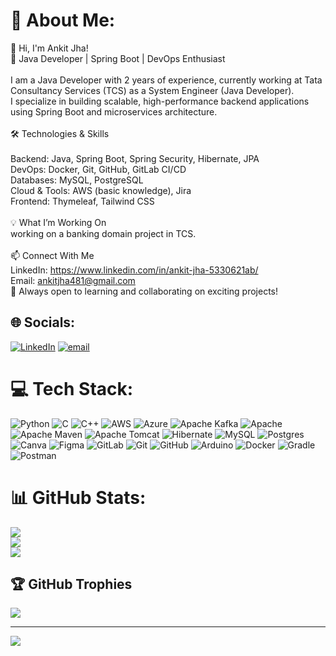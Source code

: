 # 💫 About Me:
👋 Hi, I'm Ankit Jha!<br>🚀 Java Developer | Spring Boot | DevOps Enthusiast<br><br>I am a Java Developer with 2 years of experience, currently working at Tata Consultancy Services (TCS) as a System Engineer (Java Developer).<br> I specialize in building scalable, high-performance backend applications using Spring Boot and microservices architecture.<br><br>🛠️ Technologies & Skills<br><br>Backend: Java, Spring Boot, Spring Security, Hibernate, JPA<br>DevOps: Docker, Git, GitHub, GitLab CI/CD<br>Databases: MySQL, PostgreSQL<br>Cloud & Tools: AWS (basic knowledge), Jira<br>Frontend: Thymeleaf, Tailwind CSS<br><br>💡 What I’m Working On<br>working on a banking domain project in TCS.<br><br>📫 Connect With Me<br>LinkedIn: https://www.linkedin.com/in/ankit-jha-5330621ab/<br>Email: ankitjha481@gmail.com<br>🚀 Always open to learning and collaborating on exciting projects!


## 🌐 Socials:
[![LinkedIn](https://img.shields.io/badge/LinkedIn-%230077B5.svg?logo=linkedin&logoColor=white)](https://linkedin.com/in/https://www.linkedin.com/in/ankit-jha-5330621ab/) [![email](https://img.shields.io/badge/Email-D14836?logo=gmail&logoColor=white)](mailto:ankitjha481@gmail.com) 

# 💻 Tech Stack:
![Python](https://img.shields.io/badge/python-3670A0?style=for-the-badge&logo=python&logoColor=ffdd54) ![C](https://img.shields.io/badge/c-%2300599C.svg?style=for-the-badge&logo=c&logoColor=white) ![C++](https://img.shields.io/badge/c++-%2300599C.svg?style=for-the-badge&logo=c%2B%2B&logoColor=white) ![AWS](https://img.shields.io/badge/AWS-%23FF9900.svg?style=for-the-badge&logo=amazon-aws&logoColor=white) ![Azure](https://img.shields.io/badge/azure-%230072C6.svg?style=for-the-badge&logo=microsoftazure&logoColor=white) ![Apache Kafka](https://img.shields.io/badge/Apache%20Kafka-000?style=for-the-badge&logo=apachekafka) ![Apache](https://img.shields.io/badge/apache-%23D42029.svg?style=for-the-badge&logo=apache&logoColor=white) ![Apache Maven](https://img.shields.io/badge/Apache%20Maven-C71A36?style=for-the-badge&logo=Apache%20Maven&logoColor=white) ![Apache Tomcat](https://img.shields.io/badge/apache%20tomcat-%23F8DC75.svg?style=for-the-badge&logo=apache-tomcat&logoColor=black) ![Hibernate](https://img.shields.io/badge/Hibernate-59666C?style=for-the-badge&logo=Hibernate&logoColor=white) ![MySQL](https://img.shields.io/badge/mysql-4479A1.svg?style=for-the-badge&logo=mysql&logoColor=white) ![Postgres](https://img.shields.io/badge/postgres-%23316192.svg?style=for-the-badge&logo=postgresql&logoColor=white) ![Canva](https://img.shields.io/badge/Canva-%2300C4CC.svg?style=for-the-badge&logo=Canva&logoColor=white) ![Figma](https://img.shields.io/badge/figma-%23F24E1E.svg?style=for-the-badge&logo=figma&logoColor=white) ![GitLab](https://img.shields.io/badge/gitlab-%23181717.svg?style=for-the-badge&logo=gitlab&logoColor=white) ![Git](https://img.shields.io/badge/git-%23F05033.svg?style=for-the-badge&logo=git&logoColor=white) ![GitHub](https://img.shields.io/badge/github-%23121011.svg?style=for-the-badge&logo=github&logoColor=white) ![Arduino](https://img.shields.io/badge/-Arduino-00979D?style=for-the-badge&logo=Arduino&logoColor=white) ![Docker](https://img.shields.io/badge/docker-%230db7ed.svg?style=for-the-badge&logo=docker&logoColor=white) ![Gradle](https://img.shields.io/badge/Gradle-02303A.svg?style=for-the-badge&logo=Gradle&logoColor=white) ![Postman](https://img.shields.io/badge/Postman-FF6C37?style=for-the-badge&logo=postman&logoColor=white)
# 📊 GitHub Stats:
![](https://github-readme-stats.vercel.app/api?username=ankit3438&theme=dark&hide_border=false&include_all_commits=true&count_private=true)<br/>
![](https://github-readme-streak-stats.herokuapp.com/?user=ankit3438&theme=dark&hide_border=false)<br/>
![](https://github-readme-stats.vercel.app/api/top-langs/?username=ankit3438&theme=dark&hide_border=false&include_all_commits=true&count_private=true&layout=compact)

## 🏆 GitHub Trophies
![](https://github-profile-trophy.vercel.app/?username=ankit3438&theme=radical&no-frame=false&no-bg=false&margin-w=4)

---
[![](https://visitcount.itsvg.in/api?id=ankit3438&icon=0&color=0)](https://visitcount.itsvg.in)

<!-- Proudly created with GPRM ( https://gprm.itsvg.in ) -->
